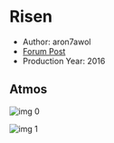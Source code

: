 # Risen

* Author: aron7awol
* [Forum Post](https://www.avsforum.com/threads/bass-eq-for-filtered-movies.2995212/post-57653104)
* Production Year: 2016

## Atmos

![img 0](https://i.imgur.com/se4clWB.jpg)

![img 1](https://i.imgur.com/xH0mG4i.jpg)

